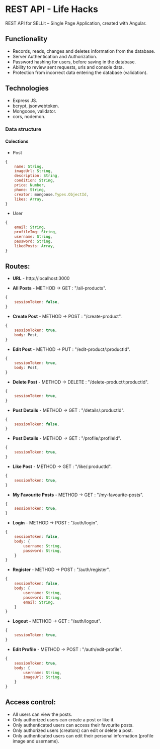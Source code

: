 # RЕST API - Life Hacks
REST API for SELLit – Single Page Application, created with Angular.

## Functionality
* Records, reads, changes and deletes information from the database.
* Server Authentication and Authorization.
* Password hashing for users, before saving in the database.
* Ability to review sent requests, urls and console data.
* Protection from incorrect data entering the database (validation).

## Technologies
* Express JS.
* bcrypt, jsonwebtoken.
* Mongoose, validator.
* cors, nodemon.

### Data structure
#### Colections
* Post
```javascript
{   
    name: String,
    imageUrl: String,
    description: String,
    condition: String,
    price: Number,
    phone: String,
    creator: mongoose.Types.ObjectId,
    likes: Array,
}
```
* User
```javascript
{   
    email: String,
    profileImg: String,
    username: String,
    password: String,
    likedPosts: Array,
}
```

## Routes:
* **URL** - http://localhost:3000

* **All Posts** - METHOD -> GET : "/all-products".
```javascript
{   
    sessionToken: false,
}
```
* **Create Post** - METHOD -> POST : "/create-product".
```javascript
{   
    sessionToken: true,
    body: Post,
}
```
* **Edit Post** - METHOD -> PUT : "/edit-product/:productId".
```javascript
{   
    sessionToken: true,
    body: Post,
}
```
* **Delete Post** - METHOD -> DELETE : "/delete-product/:productId".
```javascript
{   
    sessionToken: true,
}
```
* **Post Details** - METHOD -> GET : "/details/:productId".
```javascript
{   
    sessionToken: false,
}
```
* **Post Details** - METHOD -> GET : "/profile/:profileId".
```javascript
{   
    sessionToken: true,
}
```
* **Like Post** - METHOD -> GET : "/like/:productId".
```javascript
{   
    sessionToken: true,
}
```
* **My Favourite Posts** - METHOD -> GET : "/my-favourite-posts".
```javascript
{   
    sessionToken: true,
}
```
* **Login** - METHOD -> POST : "/auth/login".
```javascript
{   
    sessionToken: false,
    body: {
        username: String,
        password: String,
    }
}
```
* **Register** - METHOD -> POST : "/auth/register".
```javascript
{   
    sessionToken: false,
    body: {
        username: String,
        password: String,
        email: String,
    }
}
```
* **Logout** - METHOD -> GET : "/auth/logout".
```javascript
{   
    sessionToken: true,
}
```
* **Edit Profile** - METHOD -> POST : "/auth/edit-profile".
```javascript
{   
    sessionToken: true,
    body: {
        username: String,
        imageUrl: String,
    }
}
```

## Access control:
* All users can view the posts.
* Only authorized users can create a post or like it.
* Only authenticated users can access their favourite posts.
* Only authorized users (creators) can edit or delete a post.
* Only authenticated users can edit their personal information (profile image and username).